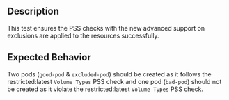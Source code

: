 ## Description

This test ensures the PSS checks with the new advanced support on exclusions are applied to the resources successfully.

## Expected Behavior

Two pods (`good-pod` & `excluded-pod`) should be created as it follows the restricted:latest `Volume Types` PSS check and one pod (`bad-pod`) should not be created as it violate the restricted:latest `Volume Types` PSS check.
